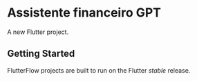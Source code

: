 # Assistente financeiro GPT

A new Flutter project.

## Getting Started

FlutterFlow projects are built to run on the Flutter _stable_ release.
